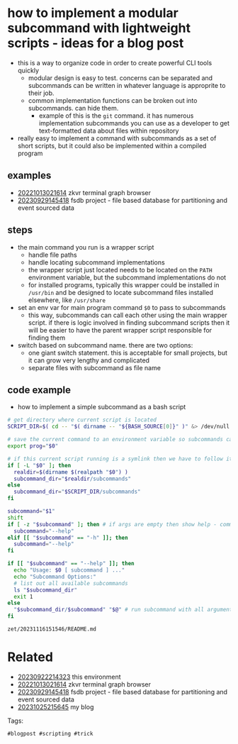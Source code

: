 # how to implement a modular subcommand with lightweight scripts - ideas for a blog post

- this is a way to organize code in order to create powerful CLI tools quickly
  - modular design is easy to test. concerns can be separated and subcommands can be written in whatever language is approprite to their job.
  - common implementation functions can be broken out into subcommands. can hide them.
    - example of this is the `git` command. it has numerous implementation subcommands you can use as a developer to get text-formatted data about files within repository
- really easy to implement a command with subcommands as a set of short scripts, but it could also be implemented within a compiled program

## examples
- [20221013021614](/zet/20221013021614/README.md) zkvr terminal graph browser
- [20230929145418](/zet/20230929145418/README.md) fsdb project - file based database for partitioning and event sourced data

## steps
- the main command you run is a wrapper script
  - handle file paths
  - handle locating subcommand implementations
  - the wrapper script just located needs to be located on the `PATH` environment variable, but the subcommand implementations do not
  - for installed programs, typically this wrapper could be installed in `/usr/bin` and be designed to locate subcommand files installed elsewhere, like `/usr/share`
- set an env var for main program command `$0` to pass to subcommands
  - this way, subcommands can call each other using the main wrapper script. if there is logic involved in finding subcommand scripts then it will be easier to have the parent wrapper script responsible for finding them
- switch based on subcommand name. there are two options:
  - one giant switch statement. this is acceptable for small projects, but it can grow very lengthy and complicated
  - separate files with subcommand as file name

## code example
- how to implement a simple subcommand as a bash script
```bash
# get directory where current script is located
SCRIPT_DIR=$( cd -- "$( dirname -- "${BASH_SOURCE[0]}" )" &> /dev/null && pwd )

# save the current command to an environment variable so subcommands can call other subcommands easily by running this wrapper script
export prog="$0"

# if this current script running is a symlink then we have to follow it to find subcommands
if [ -L "$0" ]; then
  realdir=$(dirname $(realpath "$0") )
  subcommand_dir="$realdir/subcommands"
else
  subcommand_dir="$SCRIPT_DIR/subcommands"
fi

subcommand="$1"
shift
if [ -z "$subcommand" ]; then # if args are empty then show help - common case
  subcommand="--help"
elif [[ "$subcommand" == "-h" ]]; then
  subcommand="--help"
fi

if [[ "$subcommand" == "--help" ]]; then
  echo "Usage: $0 [ subcommand ] ..."
  echo "Subcommand Options:"
  # list out all available subcommands
  ls "$subcommand_dir"
  exit 1
else
  "$subcommand_dir/$subcommand" "$@" # run subcommand with all arguments passed in
fi
```

` zet/20231116151546/README.md `

# Related

- [20230922214323](/zet/20230922214323/README.md) this environment
- [20221013021614](/zet/20221013021614/README.md) zkvr terminal graph browser
- [20230929145418](/zet/20230929145418/README.md) fsdb project - file based database for partitioning and event sourced data
- [20231025215645](/zet/20231025215645/README.md) my blog

Tags:

    #blogpost #scripting #trick
